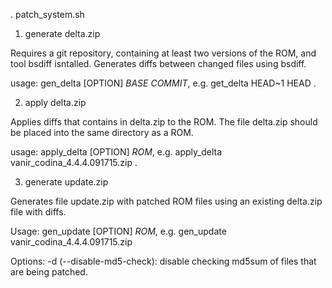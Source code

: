 . patch_system.sh

1) generate delta.zip

Requires a git repository, containing at least two versions of the ROM, and tool bsdiff isntalled. Generates diffs 
between changed files using bsdiff. 

usage: gen_delta [OPTION] *BASE* *COMMIT*, e.g. get_delta HEAD~1 HEAD .

2) apply delta.zip

Applies diffs that contains in delta.zip to the ROM. The file delta.zip should be placed into the same directory as a ROM.

usage: apply_delta [OPTION] *ROM*, e.g. apply_delta vanir_codina_4.4.4.091715.zip .

3) generate update.zip

Generates file update.zip with patched ROM files using an existing delta.zip file with diffs.

Usage: gen_update [OPTION] *ROM*, e.g. gen_update vanir_codina_4.4.4.091715.zip

Options:
      -d (--disable-md5-check): disable checking md5sum of files that are being patched.
